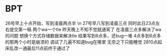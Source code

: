 # BPT
26号早上十点开始，写到凌晨两点半 \n
​27号早八写到凌晨三点
同时此日23点左右提交第一稿
两个wa一个tle
​昨天晚上不知不觉就通宵了
在凌晨三点多解决了wa的问题
想换个方式存储数据来解决tle
结果写到6点多，还bug一堆
​4点多到6点多的那两个小时是崩溃的
调试了几遍​不知道bug在哪里
​无奈之下只能睡觉
​2810点起床乱改一通
​最后11点前终于通过了
